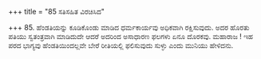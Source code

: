 +++
title = "85 ಸತಿಸಹಿತ ವಿರಚಿಸಿದ"

+++
85. ಹೆಂಡತಿಯನ್ನು ಕೂಡಿಕೊಂಡು ಮಾಡಿದ ಧರ್ಮಕಾರ್ಯವು ಅಧಿಕವಾಗಿ ರಕ್ಷಿಸುವುದು. ಅದರ ಹೊರತು ಪತಿಯು ಸ್ವತಂತ್ರವಾಗಿ ಮಾಡಿದುದೇ ಆದರೆ ಅದರಿಂದ ಅಸಾಧಾರಣ ಫಲಗಳು ಏನೂ ದೊರಕವು. ಮಹಾರಾಜ ! ಇಹ ಪರದ ಭಾಗ್ಯವು ಹೆಂಡತಿಯಿಂದಲ್ಲವೇ ಬೇರೆ ರೀತಿಯಲ್ಲಿ ಫಲಿಸುವುದು ಸುಳ್ಳು ಎಂದು ಮುನಿಯು ಹೇಳಿದನು.